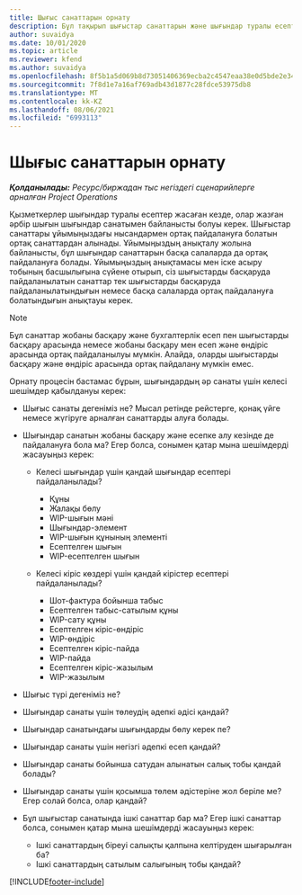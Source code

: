 ```yaml
---
title: Шығыс санаттарын орнату
description: Бұл тақырып шығыстар санаттарын және шығындар туралы есептер үшін ортақ санаттарды жасау жолдары туралы ақпарат береді.
author: suvaidya
ms.date: 10/01/2020
ms.topic: article
ms.reviewer: kfend
ms.author: suvaidya
ms.openlocfilehash: 8f5b1a5d069b8d73051406369ecba2c4547eaa38e0d5bde2e34f52c5b7b724bd
ms.sourcegitcommit: 7f8d1e7a16af769adb43d1877c28fdce53975db8
ms.translationtype: MT
ms.contentlocale: kk-KZ
ms.lasthandoff: 08/06/2021
ms.locfileid: "6993113"
---
```

# <a name="set-up-expense-categories"></a>Шығыс санаттарын орнату

_**Қолданылады:** Ресурс/биржадан тыс негіздегі сценарийлерге арналған Project Operations_

Қызметкерлер шығындар туралы есептер жасаған кезде, олар жазған әрбір шығын шығындар санатымен байланысты болуы керек. Шығыстар санаттары ұйымыңыздағы нысандармен ортақ пайдалануға болатын ортақ санаттардан алынады. Ұйымыңыздың анықталу жолына байланысты, бұл шығындар санаттарын басқа салаларда да ортақ пайдалануға болады. Ұйымыңыздың анықтамасы мен іске асыру тобының басшылығына сүйене отырып, сіз шығыстарды басқаруда пайдаланылатын санаттар тек шығыстарды басқаруда пайдаланылатындығын немесе басқа салаларда ортақ пайдалануға болатындығын анықтауы керек.

> [!NOTE]
> Бұл санаттар жобаны басқару және бухгалтерлік есеп пен шығыстарды басқару арасында немесе жобаны басқару мен есеп және өндіріс арасында ортақ пайдаланылуы мүмкін. Алайда, оларды шығыстарды басқару және өндіріс арасында ортақ пайдалану мүмкін емес.

Орнату процесін бастамас бұрын, шығындардың әр санаты үшін келесі шешімдер қабылдануы керек:

- Шығыс санаты дегеніміз не? Мысал ретінде рейстерге, қонақ үйге немесе жүгіруге арналған санаттарды алуға болады.
- Шығындар санатын жобаны басқару және есепке алу кезінде де пайдалануға бола ма? Егер болса, сонымен қатар мына шешімдерді жасауыңыз керек:

    - Келесі шығындар үшін қандай шығындар есептері пайдаланылады?

        - Құны
        - Жалақы бөлу
        - WIP-шығын мәні
        - Шығындар-элемент
        - WIP-шығын құнының элементі
        - Есептелген шығын
        - WIP-есептелген шығын

    - Келесі кіріс көздері үшін қандай кірістер есептері пайдаланылады?

        - Шот-фактура бойынша табыс
        - Есептелген табыс-сатылым құны
        - WIP-сату құны
        - Есептелген кіріс-өндіріс
        - WIP-өндіріс
        - Есептелген кіріс-пайда
        - WIP-пайда
        - Есептелген кіріс-жазылым
        - WIP-жазылым

- Шығыс түрі дегеніміз не?
- Шығындар санаты үшін төлеудің әдепкі әдісі қандай?
- Шығындар санатындағы шығындарды бөлу керек пе?
- Шығындар санаты үшін негізгі әдепкі есеп қандай?
- Шығындар санаты бойынша сатудан алынатын салық тобы қандай болады?
- Шығындар санаты үшін қосымша төлем әдістеріне жол беріле ме? Егер солай болса, олар қандай?
- Бұл шығыстар санатында ішкі санаттар бар ма? Егер ішкі санаттар болса, сонымен қатар мына шешімдерді жасауыңыз керек:

    - Ішкі санаттардың біреуі салықты қалпына келтіруден шығарылған ба?
    - Ішкі санаттардың сатылым салығының тобы қандай?


[!INCLUDE[footer-include](../includes/footer-banner.md)]